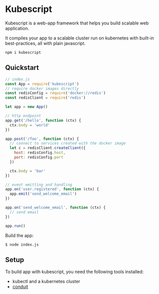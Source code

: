# Kubescript

Kubescript is a web-app framework that helps you build scalable web application.

It compiles your app to a scalable cluster run on kubernetes with built-in best-practices, all with plain javascript.

`npm i kubescript`

## Quickstart

```javascript
// index.js
const App = require('kubescript')
// require docker images directly
const redisConfig = require('docker://redis')
const redisClient = require('redis')

let app = new App()

// http endpoint
app.get('/hello', function (ctx) {
  ctx.body = 'world'
})

app.post('/foo', function (ctx) {
  // connect to services created with the docker image
  let c = redisClient.createClient({
    host: redisConfig.host,
    port: redisConfig.port
  })

  ctx.body = 'bar'
})

// event emitting and handling
app.on('user.registered', function (ctx) {
  app.emit('send_welcome_email')
})

app.on('send_welcome_email', function (ctx) {
  // send email
})

app.run()
```

Build the app:

```
$ node index.js
```

## Setup

To build app with kubescript, you need the following tools installed:

* kubectl and a kubernetes cluster
* [conduit](https://conduit.io/)